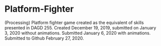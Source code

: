 # Platform-Fighter
(Processing) Platform fighter game created as the equivalent of skills presented in DAGD 255.
Created December 19, 2019, submitted on January 3, 2020 without animations. Submitted January 6, 2020 with animations.
Submitted to Github February 27, 2020.
